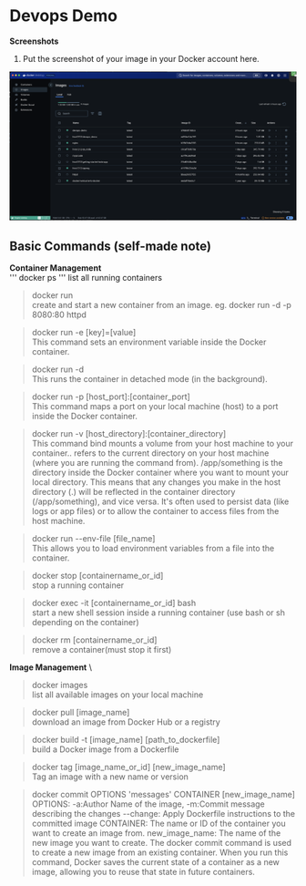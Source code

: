 # Devops Demo 
**Screenshots**

1. Put the screenshot of your image in your Docker account here.

![image on my Docker account](https://github.com/Livia-1212/qr_code_dockerautomation/blob/main/Images.png)



## Basic Commands (self-made note)
**Container Management** \
'''
docker ps
'''
 list all running containers

>docker run \
 create and start a new container from an image. eg. docker run -d -p 8080:80 httpd

>docker run -e [key]=[value] \
 This command sets an environment variable inside the Docker container.

>docker run -d \
 This runs the container in detached mode (in the background).

>docker run -p [host_port]:[container_port] \
 This command maps a port on your local machine (host) to a port inside the Docker container.

> docker run -v [host_directory]:[container_directory] \
 This command bind mounts a volume from your host machine to your container.. refers to the current directory on your host machine (where you are running the command from).
 /app/something is the directory inside the Docker container where you want to mount your local directory.
 This means that any changes you make in the host directory (.) will be reflected in the container directory (/app/something), and vice versa.
 It's often used to persist data (like logs or app files) or to allow the container to access files from the host machine.

>docker run --env-file [file_name] \
 This allows you to load environment variables from a file into the container.

>docker stop [containername_or_id] \
 stop a running container

> docker exec -it [containername_or_id] bash \
 start a new shell session inside a running container (use bash or sh depending on the container)

> docker rm [containername_or_id]\
 remove a container(must stop it first)

**Image Management** \
> docker images \
 list all available images on your local machine

>docker pull [image_name] \
 download an image from Docker Hub or a registry

> docker build -t [image_name] [path_to_dockerfile] \
 build a Docker image from a Dockerfile

> docker tag [image_name_or_id] [new_image_name] \
 Tag an image with a new name or version

> docker commit OPTIONS 'messages' CONTAINER [new_image_name] \
 OPTIONS: -a:Author Name of the image, -m:Commit message describing the changes
 --change: Apply Dockerfile instructions to the committed image
 CONTAINER: The name or ID of the container you want to create an image from.
 new_image_name: The name of the new image you want to create.
 The docker commit command is used to create a new image from an existing container. When you run this command, Docker saves the current state of a container as a new image, allowing you to reuse that state in future containers.


 
